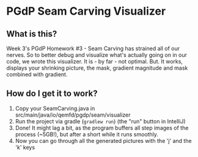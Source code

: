 # PGdP Seam Carving Visualizer
## What is this?
Week 3's PGdP Homework #3 - Seam Carving has strained all of our nerves. So to better debug and visualize what's 
actually going on in our code, we wrote this visualizer. It is - by far - not optimal. But. It works, displays your 
shrinking picture, the mask, gradient magnitude and mask combined with gradient.

## How do I get it to work?
1) Copy your SeamCarving.java in src/main/java/io/qemfd/pgdp/seam/visualizer
2) Run the project via gradle (`gradlew run`) (the "run" button in IntelliJ)
3) Done! It might lag a bit, as the program buffers all step images of the process (~5GB!),
but after a short while it runs smoothly.
4) Now you can go through all the generated pictures with the 'j' and the 'k' keys
